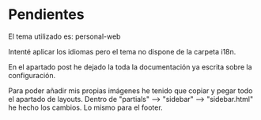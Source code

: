 # Pendientes
 
 El tema utilizado es: personal-web

 Intenté aplicar los idiomas pero el tema no dispone de la carpeta i18n.

 En el apartado post he dejado la toda la documentación ya escrita sobre la configuración.

 Para poder añadir mis propias imágenes he tenido que copiar y pegar todo el apartado de layouts. Dentro de "partials" --> "sidebar" --> "sidebar.html" he hecho los cambios.
Lo mismo para el footer.
